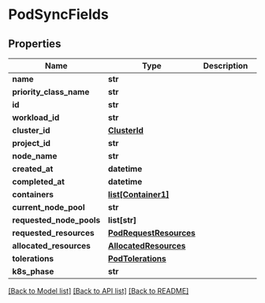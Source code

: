 # PodSyncFields

## Properties
Name | Type | Description | Notes
------------ | ------------- | ------------- | -------------
**name** | **str** |  | 
**priority_class_name** | **str** |  | 
**id** | **str** |  | 
**workload_id** | **str** |  | 
**cluster_id** | [**ClusterId**](ClusterId.md) |  | 
**project_id** | **str** |  | [optional] 
**node_name** | **str** |  | [optional] 
**created_at** | **datetime** |  | 
**completed_at** | **datetime** |  | [optional] 
**containers** | [**list[Container1]**](Container1.md) |  | 
**current_node_pool** | **str** |  | [optional] 
**requested_node_pools** | **list[str]** |  | [optional] 
**requested_resources** | [**PodRequestResources**](PodRequestResources.md) |  | [optional] 
**allocated_resources** | [**AllocatedResources**](AllocatedResources.md) |  | [optional] 
**tolerations** | [**PodTolerations**](PodTolerations.md) |  | [optional] 
**k8s_phase** | **str** |  | 

[[Back to Model list]](../README.md#documentation-for-models) [[Back to API list]](../README.md#documentation-for-api-endpoints) [[Back to README]](../README.md)

